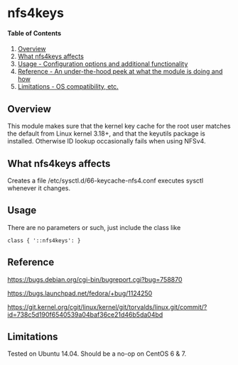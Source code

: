 # nfs4keys

#### Table of Contents

1. [Overview](#overview)
2. [What nfs4keys affects](#what-nfs4keys-affects)
3. [Usage - Configuration options and additional functionality](#usage)
4. [Reference - An under-the-hood peek at what the module is doing and how](#reference)
5. [Limitations - OS compatibility, etc.](#limitations)

## Overview

This module makes sure that the kernel key cache for the root user
matches the default from Linux kernel 3.18+, and that the keyutils
package is installed. Otherwise ID lookup occasionally fails when
using NFSv4.

## What nfs4keys affects

Creates a file /etc/sysctl.d/66-keycache-nfs4.conf executes sysctl
whenever it changes.

## Usage

There are no parameters or such, just include the class like

    class { '::nfs4keys': }


## Reference

https://bugs.debian.org/cgi-bin/bugreport.cgi?bug=758870

https://bugs.launchpad.net/fedora/+bug/1124250

https://git.kernel.org/cgit/linux/kernel/git/torvalds/linux.git/commit/?id=738c5d190f6540539a04baf36ce21d46b5da04bd

## Limitations

Tested on Ubuntu 14.04. Should be a no-op on CentOS 6 & 7.

